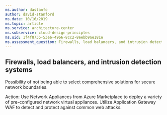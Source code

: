 ```yaml
---
ms.author: dastanfo
author: david-stanford
ms.date: 10/16/2019
ms.topic: article
ms.service: architecture-center
ms.subservice: cloud-design-principles
ms.uid: 1f4f8735-53e6-4966-8cc2-8eebb9ae181e
ms.assessment_question: Firewalls, load balancers, and intrusion detection systems
---
```

## Firewalls, load balancers, and intrusion detection systems

Possibility of not being able to select comprehensive solutions for secure network boundaries.

Action:
Use Network Appliances from Azure Marketplace to deploy a variety of pre-configured network virtual appliances. Utilize Application Gateway WAF to detect and protect against common web attacks.
